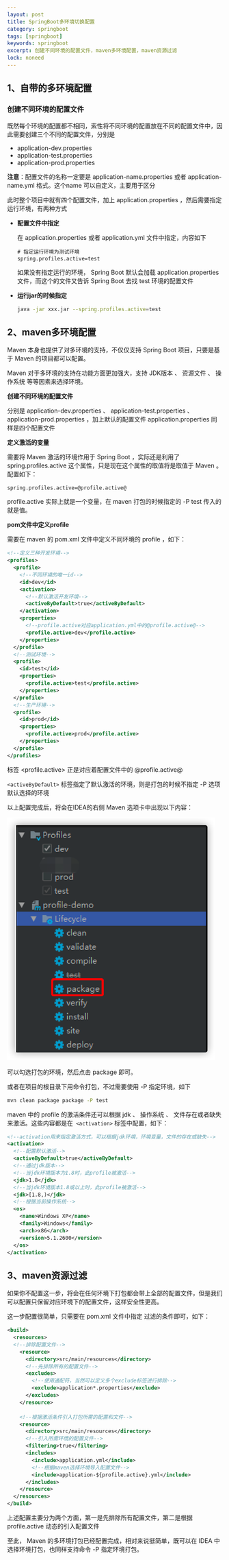 ```yaml
---
layout: post
title: SpringBoot多环境切换配置
category: springboot
tags: [springboot]
keywords: springboot
excerpt: 创建不同环境的配置文件，maven多环境配置，maven资源过滤
lock: noneed
---
```


## 1、自带的多环境配置

### 创建不同环境的配置文件

既然每个环境的配置都不相同，索性将不同环境的配置放在不同的配置文件中，因此需要创建三个不同的配置文件，分别是

-  application-dev.properties 
- application-test.properties 
- application-prod.properties 

**注意**：配置文件的名称一定要是 application-name.properties 或者 application-name.yml 格式。这个name 可以自定义，主要用于区分

此时整个项目中就有四个配置文件，加上 application.properties ，然后需要指定运行环境，有两种方式

- **配置文件中指定**

  在 application.properties 或者 application.yml 文件中指定，内容如下

  ```properties
  # 指定运行环境为测试环境 
  spring.profiles.active=test
  ```

  如果没有指定运行的环境， Spring Boot 默认会加载 application.properties 文件，而这个的文件又告诉 Spring Boot 去找 test 环境的配置文件

- **运行jar的时候指定**

  ```sh
  java -jar xxx.jar --spring.profiles.active=test
  ```

## 2、maven多环境配置

Maven 本身也提供了对多环境的支持，不仅仅支持 Spring Boot 项目，只要是基于 Maven 的项目都可以配置。

Maven 对于多环境的支持在功能方面更加强大，支持 JDK版本 、 资源文件 、 操作系统 等等因素来选择环境。

**创建不同环境的配置文件**

分别是 application-dev.properties 、 application-test.properties 、 application-prod.properties ，加上默认的配置文件 application.properties 同样是四个配置文件

**定义激活的变量**

需要将 Maven 激活的环境作用于 Spring Boot ，实际还是利用了 spring.profiles.active 这个属性，只是现在这个属性的取值将是取值于 Maven 。配置如下：

```properties
spring.profiles.active=@profile.active@
```

profile.active 实际上就是一个变量，在 maven 打包的时候指定的 -P test 传入的就是值。

**pom文件中定义profile**

需要在 maven 的 pom.xml 文件中定义不同环境的 profile ，如下：

```xml
<!--定义三种开发环境--> 
<profiles> 
  <profile>
    <!--不同环境的唯一id-->
    <id>dev</id> 
    <activation> 
      <!--默认激活开发环境--> 
      <activeByDefault>true</activeByDefault> 
    </activation> 
    <properties> 
      <!--profile.active对应application.yml中的@profile.active@-->
      <profile.active>dev</profile.active> 
    </properties> 
  </profile>
  <!--测试环境--> 
  <profile> 
    <id>test</id> 
    <properties> 
      <profile.active>test</profile.active> 
    </properties> 
  </profile> 
  <!--生产环境--> 
  <profile> 
    <id>prod</id> 
    <properties> 
      <profile.active>prod</profile.active>
    </properties> 
  </profile> 
</profiles>
```

标签 <profile.active> 正是对应着配置文件中的 @profile.active@ 

`<activeByDefault>` 标签指定了默认激活的环境，则是打包的时候不指定 -P 选项默认选择的环境

以上配置完成后，将会在IDEA的右侧 Maven 选项卡中出现以下内容：

![](/assets/images/2022/springboot/maven-profile.png)

可以勾选打包的环境，然后点击 package 即可。

或者在项目的根目录下用命令打包，不过需要使用 -P 指定环境，如下

```sh
mvn clean package package -P test
```

maven 中的 profile 的激活条件还可以根据 jdk 、 操作系统 、 文件存在或者缺失 来激活。这些内容都是在` <activation>` 标签中配置，如下：

```xml
<!--activation用来指定激活方式，可以根据jdk环境，环境变量，文件的存在或缺失-->
<activation> 
  <!--配置默认激活--> 
  <activeByDefault>true</activeByDefault> 
  <!--通过jdk版本-->
  <!--当jdk环境版本为1.8时，此profile被激活--> 
  <jdk>1.8</jdk> 
  <!--当jdk环境版本1.8或以上时，此profile被激活--> 
  <jdk>[1.8,)</jdk> 
  <!--根据当前操作系统--> 
  <os>
    <name>Windows XP</name> 
    <family>Windows</family> 
    <arch>x86</arch> 
    <version>5.1.2600</version>
  </os> 
</activation>
```

## 3、maven资源过滤

如果你不配置这一步，将会在任何环境下打包都会带上全部的配置文件，但是我们可以配置只保留对应环境下的配置文件，这样安全性更高。

这一步配置很简单，只需要在 pom.xml 文件中指定 <resource> 过滤的条件即可，如下：

```xml
<build> 
  <resources>
  <!--排除配置文件--> 
    <resource> 
      <directory>src/main/resources</directory>
      <!--先排除所有的配置文件--> 
      <excludes> 
        <!--使用通配符，当然可以定义多个exclude标签进行排除--> 
        <exclude>application*.properties</exclude> 
      </excludes>
    </resource> 
    
    <!--根据激活条件引入打包所需的配置和文件--> 
    <resource> 
      <directory>src/main/resources</directory> 
      <!--引入所需环境的配置文件--> 
      <filtering>true</filtering>
      <includes> 
        <include>application.yml</include> 
        <!--根据maven选择环境导入配置文件--> 
        <include>application-${profile.active}.yml</include>
      </includes> 
    </resource>
  </resources>
</build>
```

上述配置主要分为两个方面，第一是先排除所有配置文件，第二是根据 profile.active 动态的引入配置文件

至此， Maven 的多环境打包已经配置完成，相对来说挺简单，既可以在 IDEA 中选择环境打包，也同样支持命令 -P 指定环境打包。